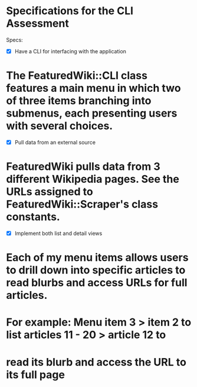 # Specifications for the CLI Assessment

Specs:
- [x] Have a CLI for interfacing with the application
# The FeaturedWiki::CLI class features a main menu in which two of three items branching into submenus, each presenting users with several choices.
- [x] Pull data from an external source
# FeaturedWiki pulls data from 3 different Wikipedia pages. See the URLs assigned to FeaturedWiki::Scraper's class constants.
- [x] Implement both list and detail views
# Each of my menu items allows users to drill down into specific articles to read blurbs and access URLs for full articles.
# For example: Menu item 3 > item 2 to list articles 11 - 20 > article 12 to
# read its blurb and access the URL to its full page
